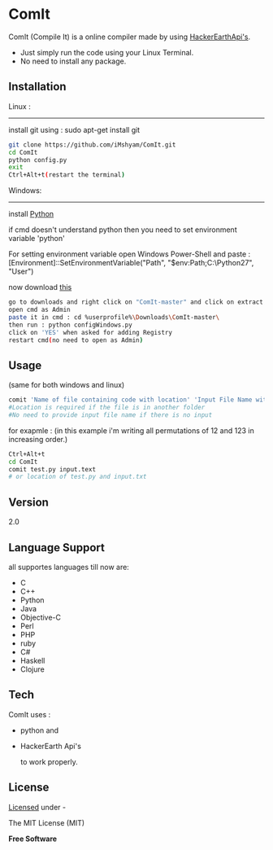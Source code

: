 ComIt
=========

ComIt (Compile It) is a online compiler made by using [HackerEarthApi's].

  - Just simply run the code using your Linux Terminal.
  - No need to install any package.




Installation
--------------

Linux :
___
install git using : sudo apt-get install git
```sh
git clone https://github.com/iMshyam/ComIt.git
cd ComIt
python config.py
exit
Ctrl+Alt+t(restart the terminal)
```
Windows:
___
install [Python]

if cmd doesn't understand python then you need to set environment variable 'python'

For setting environment variable open Windows Power-Shell and paste : [Environment]::SetEnvironmentVariable("Path", "$env:Path;C:\Python27", "User")

now download [this]
```sh
go to downloads and right click on "ComIt-master" and click on extract here
open cmd as Admin
paste it in cmd : cd %userprofile%\Downloads\ComIt-master\
then run : python configWindows.py
click on 'YES' when asked for adding Registry
restart cmd(no need to open as Admin)

```

Usage
----
(same for both windows and linux)
```sh
comit 'Name of file containing code with location' 'Input File Name with location'
#Location is required if the file is in another folder
#No need to provide input file name if there is no input
```
for exapmle :
(in this example i'm writing all permutations of 12 and 123 in increasing order.) 
```sh
Ctrl+Alt+t
cd ComIt
comit test.py input.text
# or location of test.py and input.txt
```

Version
----

2.0




Language Support
------
all supportes languages till now are:

* C
* C++
* Python
* Java 
* Objective-C 
* Perl 
* PHP 
* ruby
* C#
* Haskell 
* Clojure
 


Tech
-----------

ComIt uses :

* python and
* HackerEarth Api's

    to work properly.
    
License
----
[Licensed] under -

The MIT License (MIT)

**Free Software**

[HackerEarthApi's]:http://developer.hackerearth.com/
[Python]:https://www.python.org/ftp/python/2.7.8/python-2.7.8.msi
[this]:https://github.com/iMshyam/ComIt/archive/master.zip
[Licensed]:https://github.com/iMshyam/ComIt/blob/master/LICENSE
